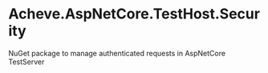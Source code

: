 # Acheve.AspNetCore.TestHost.Security
NuGet package to manage authenticated requests in AspNetCore TestServer
